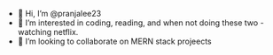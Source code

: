 - 👋 Hi, I’m @pranjalee23
- 👀 I’m interested in coding, reading, and when not doing these two - watching netflix.
- 💞️ I’m looking to collaborate on MERN stack projeects

<!---
pranjalee23/pranjalee23 is a ✨ special ✨ repository because its `README.md` (this file) appears on your GitHub profile.
You can click the Preview link to take a look at your changes.
--->
